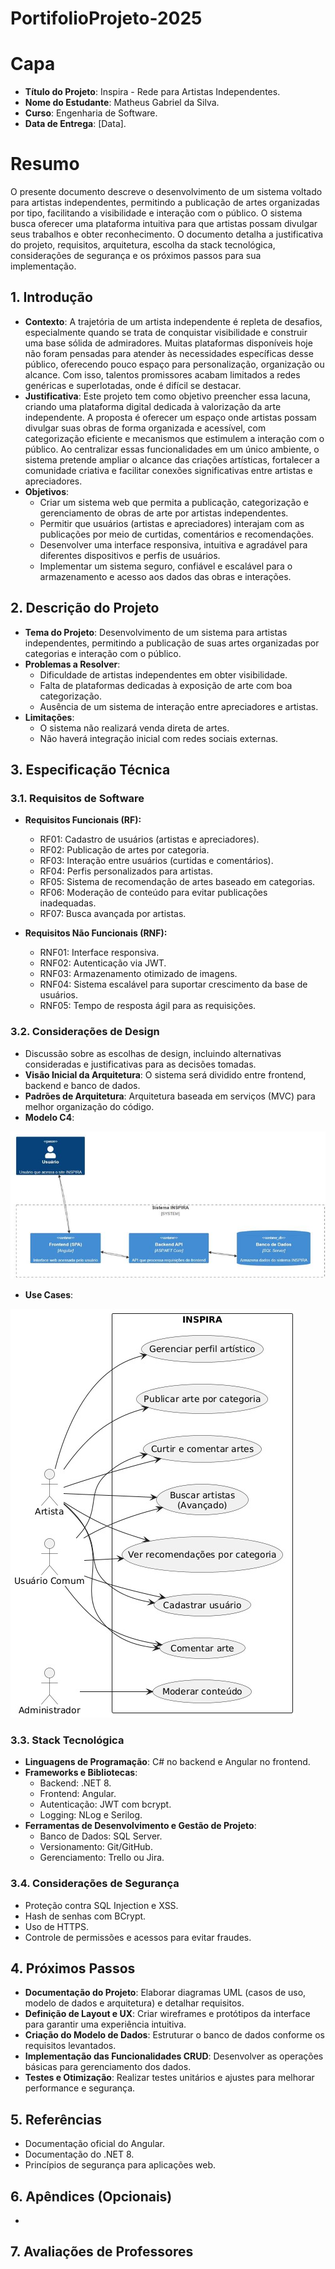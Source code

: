 # PortifolioProjeto-2025

# Capa

- **Título do Projeto**: Inspira - Rede para Artistas Independentes.
- **Nome do Estudante**: Matheus Gabriel da Silva.
- **Curso**: Engenharia de Software.
- **Data de Entrega**: [Data].

# Resumo

O presente documento descreve o desenvolvimento de um sistema voltado para artistas independentes, permitindo a publicação de artes organizadas por tipo, facilitando a visibilidade e interação com o público. O sistema busca oferecer uma plataforma intuitiva para que artistas possam divulgar seus trabalhos e obter reconhecimento. O documento detalha a justificativa do projeto, requisitos, arquitetura, escolha da stack tecnológica, considerações de segurança e os próximos passos para sua implementação.

## 1. Introdução

- **Contexto**: A trajetória de um artista independente é repleta de desafios, especialmente quando se trata de conquistar visibilidade e construir uma base sólida de admiradores. Muitas plataformas disponíveis hoje não foram pensadas para atender às necessidades específicas desse público, oferecendo pouco espaço para personalização, organização ou alcance. Com isso, talentos promissores acabam limitados a redes genéricas e superlotadas, onde é difícil se destacar.
- **Justificativa**: Este projeto tem como objetivo preencher essa lacuna, criando uma plataforma digital dedicada à valorização da arte independente. A proposta é oferecer um espaço onde artistas possam divulgar suas obras de forma organizada e acessível, com categorização eficiente e mecanismos que estimulem a interação com o público. Ao centralizar essas funcionalidades em um único ambiente, o sistema pretende ampliar o alcance das criações artísticas, fortalecer a comunidade criativa e facilitar conexões significativas entre artistas e apreciadores.
- **Objetivos**:
  - Criar um sistema web que permita a publicação, categorização e gerenciamento de obras de arte por artistas independentes.
  - Permitir que usuários (artistas e apreciadores) interajam com as publicações por meio de curtidas, comentários e recomendações.
  - Desenvolver uma interface responsiva, intuitiva e agradável para diferentes dispositivos e perfis de usuários.
  - Implementar um sistema seguro, confiável e escalável para o armazenamento e acesso aos dados das obras e interações.

## 2. Descrição do Projeto

- **Tema do Projeto**: Desenvolvimento de um sistema para artistas independentes, permitindo a publicação de suas artes organizadas por categorias e interação com o público.
- **Problemas a Resolver**:
  - Dificuldade de artistas independentes em obter visibilidade.
  - Falta de plataformas dedicadas à exposição de arte com boa categorização.
  - Ausência de um sistema de interação entre apreciadores e artistas.
- **Limitações**:
  - O sistema não realizará venda direta de artes.
  - Não haverá integração inicial com redes sociais externas.

## 3. Especificação Técnica

### 3.1. Requisitos de Software

- **Requisitos Funcionais (RF):**
  - RF01: Cadastro de usuários (artistas e apreciadores).
  - RF02: Publicação de artes por categoria.
  - RF03: Interação entre usuários (curtidas e comentários).
  - RF04: Perfis personalizados para artistas.
  - RF05: Sistema de recomendação de artes baseado em categorias.
  - RF06: Moderação de conteúdo para evitar publicações inadequadas.
  - RF07: Busca avançada por artistas.
  
- **Requisitos Não Funcionais (RNF):**
  - RNF01: Interface responsiva.
  - RNF02: Autenticação via JWT.
  - RNF03: Armazenamento otimizado de imagens.
  - RNF04: Sistema escalável para suportar crescimento da base de usuários.
  - RNF05: Tempo de resposta ágil para as requisições.

### 3.2. Considerações de Design

- Discussão sobre as escolhas de design, incluindo alternativas consideradas e justificativas para as decisões tomadas.
- **Visão Inicial da Arquitetura**: O sistema será dividido entre frontend, backend e banco de dados.
- **Padrões de Arquitetura**: Arquitetura baseada em serviços (MVC) para melhor organização do código.
- **Modelo C4**:
  
![Modelo C4](imgs/c4Model.png)
- **Use Cases**:
  
![Casos de Uso](imgs/UseCases.png)
  
### 3.3. Stack Tecnológica

- **Linguagens de Programação**: C# no backend e Angular no frontend.
- **Frameworks e Bibliotecas**:
  - Backend: .NET 8.
  - Frontend: Angular.
  - Autenticação: JWT com bcrypt.
  - Logging: NLog e Serilog.
- **Ferramentas de Desenvolvimento e Gestão de Projeto**:
  - Banco de Dados: SQL Server.
  - Versionamento: Git/GitHub.
  - Gerenciamento: Trello ou Jira.

### 3.4. Considerações de Segurança

- Proteção contra SQL Injection e XSS.
- Hash de senhas com BCrypt.
- Uso de HTTPS.
- Controle de permissões e acessos para evitar fraudes.

## 4. Próximos Passos  

- **Documentação do Projeto**: Elaborar diagramas UML (casos de uso, modelo de dados e arquitetura) e detalhar requisitos.  
- **Definição de Layout e UX**: Criar wireframes e protótipos da interface para garantir uma experiência intuitiva.  
- **Criação do Modelo de Dados**: Estruturar o banco de dados conforme os requisitos levantados.  
- **Implementação das Funcionalidades CRUD**: Desenvolver as operações básicas para gerenciamento dos dados.  
- **Testes e Otimização**: Realizar testes unitários e ajustes para melhorar performance e segurança.

## 5. Referências

- Documentação oficial do Angular.
- Documentação do .NET 8.
- Princípios de segurança para aplicações web.

## 6. Apêndices (Opcionais)

-

## 7. Avaliações de Professores


